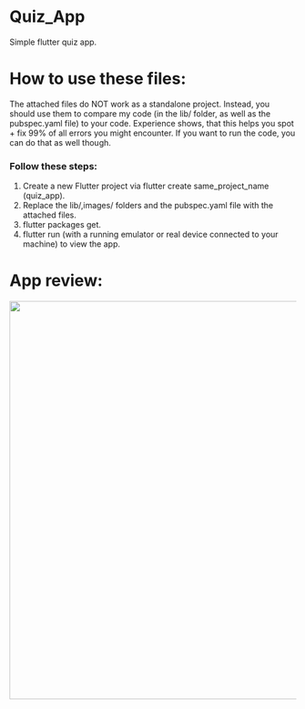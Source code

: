 # Quiz_App
Simple flutter quiz app.

# How to use these files:

The attached files do NOT work as a standalone project.
Instead, you should use them to compare my code (in the lib/ folder, as well as the pubspec.yaml file) to your code. Experience shows, that this helps you spot + fix 99% of all errors you might encounter.
If you want to run the code, you can do that as well though.
### Follow these steps:
  1) Create a new Flutter project via flutter create same_project_name (quiz_app).
  2) Replace the lib/,images/ folders and the pubspec.yaml file with the attached files.
  3) flutter packages get.
  4) flutter run (with a running emulator or real device connected to your machine) to view the app.

# App review:
<img src="app_review.gif" height="700"/>
